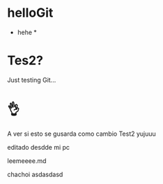 # helloGit
* hehe *

# Tes2?
Just testing Git...
# 👌

A ver si esto se gusarda como cambio
Test2
yujuuu

editado desdde mi pc

leemeeee.md

chachoi
asdasdasd